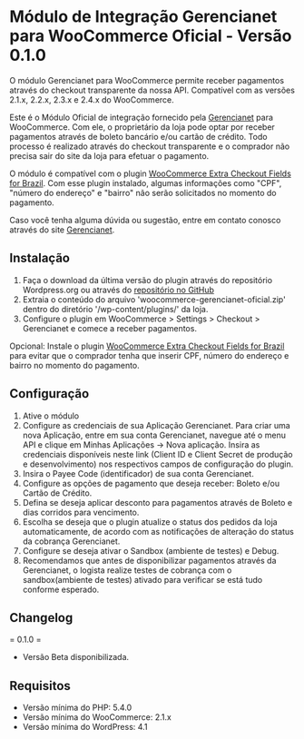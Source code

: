 # Módulo de Integração Gerencianet para WooCommerce Oficial - Versão 0.1.0 #

O módulo Gerencianet para WooCommerce permite receber pagamentos através do checkout transparente da nossa API.
Compatível com as versões 2.1.x, 2.2.x, 2.3.x e 2.4.x do WooCommerce.

Este é o Módulo Oficial de integração fornecido pela [Gerencianet](https://gerencianet.com.br/) para WooCommerce. Com ele, o proprietário da loja pode optar por receber pagamentos através de boleto bancário e/ou cartão de crédito. Todo processo é realizado através do checkout transparente e o comprador não precisa sair do site da loja para efetuar o pagamento.

O módulo é compatível com o plugin [WooCommerce Extra Checkout Fields for Brazil](http://wordpress.org/plugins/woocommerce-extra-checkout-fields-for-brazil/). Com esse plugin instalado, algumas informações como "CPF", "número do endereço" e "bairro" não serão solicitados no momento do pagamento.

Caso você tenha alguma dúvida ou sugestão, entre em contato conosco através do site [Gerencianet](https://gerencianet.com.br/).

## Instalação

1. Faça o download da última versão do plugin através do repositório Wordpress.org ou através do [repositório no GitHub](https://github.com/gerencianet/gn-api-woocommerce)
2. Extraia o conteúdo do arquivo 'woocommerce-gerencianet-oficial.zip' dentro do diretório '/wp-content/plugins/' da loja.
3. Configure o plugin em WooCommerce > Settings > Checkout > Gerencianet e comece a receber pagamentos.

Opcional: Instale o plugin [WooCommerce Extra Checkout Fields for Brazil](https://wordpress.org/plugins/woocommerce-extra-checkout-fields-for-brazil/) para evitar que o comprador tenha que inserir CPF, número do endereço e bairro no momento do pagamento.


## Configuração

1. Ative o módulo
2. Configure as credenciais de sua Aplicação Gerencianet. Para criar uma nova Aplicação, entre em sua conta Gerencianet, navegue até o menu API e clique em Minhas Aplicações -> Nova aplicação. Insira as credenciais disponíveis neste link (Client ID e Client Secret de produção e desenvolvimento) nos respectivos campos de configuração do plugin.
3. Insira o Payee Code (identificador) de sua conta Gerencianet.
4. Configure as opções de pagamento que deseja receber: Boleto e/ou Cartão de Crédito.
5. Defina se deseja aplicar desconto para pagamentos através de Boleto e dias corridos para vencimento.
6. Escolha se deseja que o plugin atualize o status dos pedidos da loja automaticamente, de acordo com as notificações de alteração do status da cobrança Gerencianet.
7. Configure se deseja ativar o Sandbox (ambiente de testes) e Debug.
8. Recomendamos que antes de disponibilizar pagamentos através da Gerencianet, o logista realize testes de cobrança com o sandbox(ambiente de testes) ativado para verificar se está tudo conforme esperado.


## Changelog

= 0.1.0 =
* Versão Beta disponibilizada.


## Requisitos

* Versão mínima do PHP: 5.4.0
* Versão mínima do WooCommerce: 2.1.x
* Versão mínima do WordPress: 4.1

